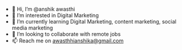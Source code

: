 - 👋 Hi, I’m @anshik awasthi
- 👀 I’m interested in Digital Marketing
- 🌱 I’m currently learning Digital Marketing, content marketing, social media marketing
- 💞️ I’m looking to collaborate with remote jobs
- 📫 Reach me on awasthhianshika@gmail.com

<!---
anshikashority/anshikashority is a ✨ special ✨ repository because its `README.md` (this file) appears on your GitHub profile.
You can click the Preview link to take a look at your changes.
--->
